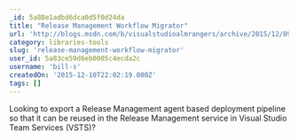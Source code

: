 ```yaml
---
_id: 5a88e1adbd6dca0d5f0d24da
title: "Release Management Workflow Migrator"
url: 'http://blogs.msdn.com/b/visualstudioalmrangers/archive/2015/12/09/release-management-workflow-migrator.aspx'
category: libraries-tools
slug: 'release-management-workflow-migrator'
user_id: 5a83ce59d6eb0005c4ecda2c
username: 'bill-s'
createdOn: '2015-12-10T22:02:19.000Z'
tags: []
---
```


Looking to export a Release Management agent based deployment pipeline so that it can be reused in the Release Management service in Visual Studio Team Services (VSTS)?
